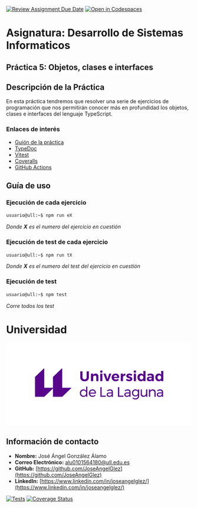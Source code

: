 [![Review Assignment Due Date](https://classroom.github.com/assets/deadline-readme-button-22041afd0340ce965d47ae6ef1cefeee28c7c493a6346c4f15d667ab976d596c.svg)](https://classroom.github.com/a/hGiCucuU)
[![Open in Codespaces](https://classroom.github.com/assets/launch-codespace-2972f46106e565e64193e422d61a12cf1da4916b45550586e14ef0a7c637dd04.svg)](https://classroom.github.com/open-in-codespaces?assignment_repo_id=18600540)

# **Asignatura: Desarrollo de Sistemas Informaticos**

## **Práctica 5: Objetos, clases e interfaces**

## Descripción de la Práctica
En esta práctica tendremos que resolver una serie de ejercicios de programación que nos permitirán conocer más en profundidad los objetos, clases e interfaces del lenguaje TypeScript.

### Enlaces de interés
- [Guión de la práctica](https://ull-esit-inf-dsi-2425.github.io/prct05-objects-classes-interfaces/)
- [TypeDoc](https://typedoc.org/)
- [Vitest](https://vitest.dev/)
- [Coveralls](https://coveralls.io/)
- [GitHub Actions](https://github.com/features/actions)

## Guía de uso

### Ejecución de cada ejercicio
```bash
usuario@ull:~$ npm run eX
```
_Donde **X** es el numero del ejercicio en cuestión_ 

### Ejecución de test de cada ejercicio
```bash
usuario@ull:~$ npm run tX
```
_Donde **X** es el numero del test del ejercicio en cuestión_ 

### Ejecución de test
```bash
usuario@ull:~$ npm test
```
_Corre todos los test_ 

# Universidad

![Logo ULL](img/marca-universidad-de-la-laguna-original.png)

## Información de contacto

- **Nombre:** José Ángel González Álamo
- **Correo Electrónico:** alu0101564180@ull.edu.es
- **GitHub:** [https://github.com/JoseAngelGlez](https://github.com/JoseAngelGlez)
- **LinkedIn:** [https://www.linkedin.com/in/joseangelglez/](https://www.linkedin.com/in/joseangelglez/)

[![Tests](https://github.com/ULL-ESIT-INF-DSI-2425/prct05-objects-classes-interfaces-JoseAngelGlz/actions/workflows/ci.yml/badge.svg)](https://github.com/ULL-ESIT-INF-DSI-2425/prct05-objects-classes-interfaces-JoseAngelGlz/actions/workflows/ci.yml)
[![Coverage Status](https://coveralls.io/repos/github/ULL-ESIT-INF-DSI-2425/prct05-objects-classes-interfaces-JoseAngelGlz/badge.svg?branch=main)](https://coveralls.io/github/ULL-ESIT-INF-DSI-2425/prct05-objects-classes-interfaces-JoseAngelGlz?branch=main)
